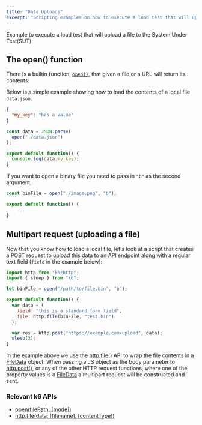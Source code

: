 ```yaml
---
title: "Data Uploads"
excerpt: "Scripting examples on how to execute a load test that will upload a file to the System Under Test(SUT)."
---
```


Example to execute a load test that will upload a file to the System Under Test(SUT).

## The open() function

There is a builtin function, [`open()`](/javascript-api/init-context/open-filepath-mode),
that given a file or a URL will return its contents.

Below is a simple example showing how to load the contents of a local file `data.json`.

<div class="code-group" data-props='{"labels": ["data.json"], "lineNumbers": [true]}'>

```json
{
  "my_key": "has a value"
}
```

</div>

<div class="code-group" data-props='{"labels": ["Loading a local JSON file using open()"], "lineNumbers": [true]}'>

```js
const data = JSON.parse(
  open("./data.json")
);

export default function() {
  console.log(data.my_key);
}
```

</div>

If you want to open a binary file you need to pass in `"b"` as the second argument.

<div class="code-group" data-props='{"labels": ["Loading a binary file using open()"], "lineNumbers": [true]}'>

```js
const binFile = open("./image.png", "b");

export default function() {
    ...
}
```

</div>

## Multipart request (uploading a file)

Now that you know how to load a local file, let's look at a script that creates a POST request
to upload this data to an API endpoint along with a regular text field (`field` in the example
below):

<div class="code-group" data-props='{"labels": ["POST upload example"], "lineNumbers": [true]}'>

```js
import http from "k6/http";
import { sleep } from "k6";

let binFile = open("/path/to/file.bin", "b");

export default function() {
  var data = {
    field: "this is a standard form field",
    file: http.file(binFile, "test.bin")
  };

  var res = http.post("https://example.com/upload", data);
  sleep(3);
}
```

</div>

In the example above we use the [http.file()](/javascript-api/k6-http/file-data-filename-contenttype)
API to wrap the file contents in a [FileData](/javascript-api/k6-http/filedata-k6-http) object.
When passing a JS object as the body parameter to [http.post()](/javascript-api/k6-http/post-url-body-params),
or any of the other HTTP request functions, where one of the property values is a
[FileData](/javascript-api/k6-http/filedata-k6-http) a multipart request will be constructed
and sent.


### Relevant k6 APIs
- [open(filePath, [mode])](/javascript-api/init-context/open-filepath-mode)
- [http.file(data, [filename], [contentType])](/javascript-api/k6-http/file-data-filename-contenttype)

